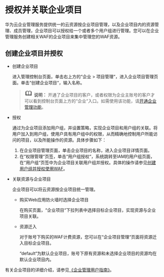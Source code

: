 # 授权并关联企业项目<a name="waf_01_0317"></a>

华为云企业管理服务提供统一的云资源按企业项目管理，以及企业项目内的资源管理、成员管理，企业项目可以授权给一个或者多个用户组进行管理。您可以在企业管理服务创建相关WAF的企业项目来集中管理您的WAF资源。

## 创建企业项目并授权<a name="section18704195671716"></a>

-   创建企业项目

    进入管理控制台页面，单击右上方的“企业  \>  项目管理“，进入企业项目管理页面。单击“创建企业项目“，输入名称。

    >![](public_sys-resources/icon-note.gif) **说明：** 
    >开通了企业项目的客户，或者权限为企业主账号的客户才可以看到控制台页面上方的“企业“入口。如需使用该功能，请[开通企业管理功能](https://support.huaweicloud.com/usermanual-em/em_am_0008.html)。

-   授权

    通过为企业项目添加用户组，并设置策略，实现企业项目和用户组的关联。将用户加入到用户组，使用户具有用户组中的权限，从而精确地控制用户所能访问的项目，以及所能操作的资源。具体步骤如下：

    1.  在企业项目管理页面，单击企业项目的名称，进入企业项目详情页面。
    2.  在“权限管理“页签，单击“用户组授权“，系统跳转至IAM的用户组页面，在“用户组“页签中为企业项目关联用户组并授权。具体的操作请参见[创建用户组并授权使用WAF](创建用户组并授权使用WAF.md)。

-   关联资源与企业项目

    企业项目可以将云资源按企业项目统一管理。

    -   购买Web应用防火墙时选择企业项目

        在购买页面，“企业项目“下拉列表中选择目标企业项目，实现资源与企业项目关联。

    -   资源迁入

        对于账号下购买的WAF计费资源，您可以在“企业项目管理“页面将资源迁入目标企业项目。

        “default“为默认企业项目，账号下原有资源和未选择企业项目的资源均在默认企业项目内。

有关企业项目的详细介绍，请参见[《企业管理用户指南》](https://support.huaweicloud.com/usermanual-em/zh-cn_topic_0108763964.html)。

